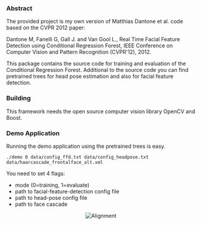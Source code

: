 ### Abstract
The provided project is my own version of Matthias Dantone et al. code based on the CVPR 2012 paper:

Dantone M, Fanelli G, Gall J. and Van Gool L., 
Real Time Facial Feature Detection using Conditional Regression Forest, IEEE Conference on Computer Vision and Pattern Recognition (CVPR'12), 2012.

This package contains the source code for training and evaluation of the 
Conditional Regression Forest. Additional to the source code you can find pretrained trees for head pose estimation and also for facial feature detection. 

### Building
This framework needs the open source computer vision library OpenCV and Boost.

### Demo Application
Running the demo application using the pretrained trees is easy.
```
./demo 0 data/config_ffd.txt data/config_headpose.txt data/haarcascade_frontalface_alt.xml
```

You need to set 4 flags: 
 - mode (0=training, 1=evaluate)
 - path to facial-feature-detection config file
 - path to head-pose config file
 - path to face cascade

<p align="center">
  <img src="http://blog.gimiatlicho.webfactional.com/wp-content/uploads/2012/06/result_web.jpg" alt="Alignment"/>
</p>

